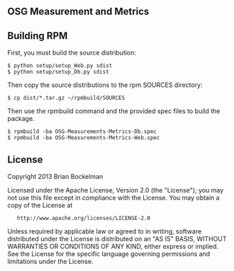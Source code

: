 OSG Measurement and Metrics
---------------------------

## Building RPM

First, you must build the source distribution:

    $ python setup/setup_Web.py sdist
    $ python setup/setup_Db.py sdist

Then copy the source distributions to the rpm SOURCES directory:

    $ cp dist/*.tar.gz ~/rpmbuild/SOURCES

Then use the rpmbuild command and the provided spec files to build the
package.

    $ rpmbuild -ba OSG-Measurements-Metrics-Db.spec
    $ rpmbuild -ba OSG-Measurements-Metrics-Web.spec



## License

   Copyright 2013 Brian Bockelman

   Licensed under the Apache License, Version 2.0 (the "License");
   you may not use this file except in compliance with the License.
   You may obtain a copy of the License at

       http://www.apache.org/licenses/LICENSE-2.0

   Unless required by applicable law or agreed to in writing, software
   distributed under the License is distributed on an "AS IS" BASIS,
   WITHOUT WARRANTIES OR CONDITIONS OF ANY KIND, either express or implied.
   See the License for the specific language governing permissions and
   limitations under the License.




